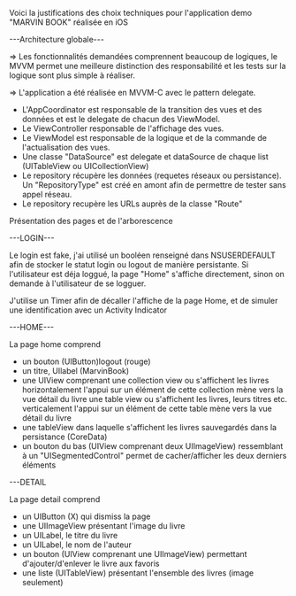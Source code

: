 
Voici la justifications des choix techniques pour l'application demo "MARVIN BOOK" réalisée en iOS

---Architecture globale---

=> Les fonctionnalités demandées comprennent beaucoup de logiques, le MVVM permet une meilleure distinction des responsabilité et les tests sur la logique sont plus simple à réaliser. 

=> L'application a été réalisée en MVVM-C avec le pattern delegate.

- L'AppCoordinator est responsable de la transition des vues et des données et est le delegate de chacun des ViewModel.
- Le ViewController responsable de l'affichage des vues.
- Le ViewModel est responsable de la logique et de la commande de l'actualisation des vues.
- Une classe "DataSource" est delegate et dataSource de chaque list (UITableView ou UICollectionView)
- Le repository récupère les données (requetes réseaux ou persistance). Un "RepositoryType" est créé en amont afin de permettre de tester sans appel réseau.
- Le repository recupère les URLs auprès de la classe "Route"

Présentation des pages et de l'arborescence

---LOGIN---

Le login est fake, j'ai utilisé un booléen renseigné dans NSUSERDEFAULT afin de stocker le statut login ou logout de manière persistante.
Si l'utilisateur est déja loggué, la page "Home" s'affiche directement, sinon on demande à l'utilisateur de se logguer.

J'utilise un Timer afin de décaller l'affiche de la page Home, et de simuler une identification avec un Activity Indicator

---HOME---

La page home comprend 
- un bouton (UIButton)logout (rouge)
- un titre, UIlabel (MarvinBook)
- une UIView comprenant 
    une collection view ou s'affichent les livres horizontalement
      l'appui sur un élément de cette collection mène vers la vue détail du livre
    une table view ou s'affichent les livres, leurs titres etc. verticalement
      l'appui sur un élément de cette table mène vers la vue détail du livre
- une tableView dans laquelle s'affichent les livres sauvegardés dans la persistance (CoreData)
- un bouton du bas (UIView comprenant deux UIImageView) ressemblant à un "UISegmentedControl" permet de cacher/afficher les deux derniers éléments

---DETAIL

La page detail comprend
- un UIButton (X) qui dismiss la page
- une UIImageView présentant l'image du livre
- un UILabel, le titre du livre
- un UILabel, le nom de l'auteur
- un bouton (UIView comprenant une UIImageView) permettant d'ajouter/d'enlever le livre aux favoris
- une liste (UITableView) présentant l'ensemble des livres (image seulement)



